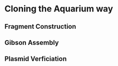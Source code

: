 Cloning the Aquarium way
===

Fragment Construction
---

Gibson Assembly
---

Plasmid Verficiation
---
